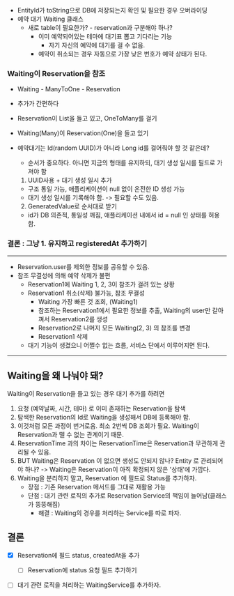 - EntityId가 toString으로 DB에 저장되는지 확인 및 필요한 경우 오버라이딩
- 예약 대기 Waiting 클래스
  - 새로 table이 필요한가? - reservation과 구분해야 하나?
    - 이미 예약되어있는 테마에 대기표 뽑고 기다리는 기능
      - 자기 자신의 예약에 대기를 걸 수 없음.
    - 예약이 취소되는 경우 자동으로 가장 낮은 번호가 예약 상태가 된다.

### Waiting이 Reservation을 참조

- Waiting - ManyToOne - Reservation
- 추가가 간편하다

- Reservation이 List<Waiting>을 들고 있고, OneToMany를 걸기
- Waiting(Many)이 Reservation(One)을 들고 있기
- 예약대기는 Id(random UUID)가 아니라 Long id를 걸어줘야 할 것 같은데?
  - 순서가 중요하다. 아니면 지금의 형태를 유지하되, 대기 생성 일시를 필드로 가져야 함
  1. UUID사용 + 대기 생성 일시 추가
  - 구조 통일 가능, 애플리케이션이 null 없이 온전한 ID 생성 가능
  - 대기 생성 일시를 기록해야 함. -> 필요할 수도 있음.
  2. GeneratedValue로 순서대로 받기
  - id가 DB 의존적, 통일성 깨짐, 애플리케이션 내에서 id = null 인 상태를 허용함.
### 결론 : 그냥 1. 유지하고 registeredAt 추가하기

---
- Reservation.user를 제외한 정보를 공유할 수 있음.
- 참조 무결성에 의해 예약 삭제가 불편
  - Reservation1에 Waiting 1, 2, 3이 참조가 걸려 있는 상황
  - Reservation1 취소(삭제) 불가능, 참조 무결성
    - Waiting 가장 빠른 것 조회, (Waiting1)
    - 참조하는 Reservation1에서 필요한 정보를 추출, Waiting의 user만 갈아껴서 Reservation2를 생성
    - Reservation2로 나머지 모든 Waiting(2, 3) 의 참조를 변경
    - Reservation1 삭제
  - 대기 기능이 생겼으니 어쩔수 없는 흐름, 서비스 단에서 이루어지면 된다. 
---
## Waiting을 왜 나눠야 돼?
Waiting이 Reservation을 들고 있는 경우 대기 추가를 하려면
1. 요청 (예약날짜, 시간, 테마) 로 이미 존재하는 Reservation을 탐색
2. 탐색한 Reservation의 Id로 Waiting을 생성해서 DB에 등록해야 함.
3. 이것처럼 모든 과정이 번거로움. 최소 2번씩 DB 조회가 필요. Waiting이 Reservation과 뗄 수 없는 관계이기 때문.
4. ReservationTime 과의 차이는 ReservationTime은 Reservation과 무관하게 관리될 수 있음.
5. BUT Waiting은 Reservation 이 없으면 생성도 안되지 않나? Entity 로 관리되어야 하나? -> Waiting은 Reservation이 아직 확정되지 않은 '상태'에 가깝다.
6. Waiting을 분리하지 말고, Reservation 에 필드로 Status를 추가하자.
   - 장점 : 기존 Reservation 메서드를 그대로 재활용 가능
   - 단점 : 대기 관련 로직의 추가로 Reservation Service의 책임이 늘어남(클래스가 뚱뚱해짐)
     - 해결 : Waiting의 경우를 처리하는 Service를 따로 파자.

## 결론
- [x] Reservation에 필드 status, createdAt을 추가
  - [ ] Reservation에 status 요청 필드 추가하기 
- [ ] 대기 관련 로직을 처리하는 WaitingService를 추가하자. 

